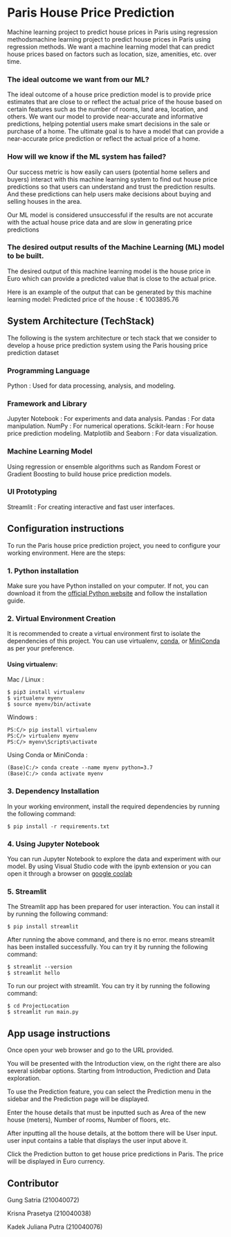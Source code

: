 
# Paris House Price Prediction

Machine learning project to predict house prices in Paris using regression methodsmachine learning project to predict house prices in Paris using regression methods.
We want a machine learning model that can predict house prices based on factors such as location, size, amenities, etc. over time.

### The ideal outcome we want from our ML?
The ideal outcome of a house price prediction model is to provide price estimates that are close to or reflect the actual price of the house based on certain features such as the number of rooms, land area, location, and others.
We want our model to provide near-accurate and informative predictions, helping potential users make smart decisions in the sale or purchase of a home. The ultimate goal is to have a model that can provide a near-accurate price prediction or reflect the actual price of a home.

### How will we know if the ML system has failed?
Our success metric is how easily can users (potential home sellers and buyers) interact with this machine learning system to find out house price predictions so that users can understand and trust the prediction results. And these predictions can help users make decisions about buying and selling houses in the area.

Our ML model is considered unsuccessful if the results are not accurate with the actual house price data and are slow in generating price predictions

### The desired output results of the Machine Learning (ML) model to be built.
The desired output of this machine learning model is the house price in Euro which can provide a predicted value that is close to the actual price. 

Here is an example of the output that can be generated by this machine learning model: Predicted price of the house : € 1003895.76

## System Architecture (TechStack)

The following is the system architecture or tech stack that we consider to develop a house price prediction system using the Paris housing price prediction dataset

### Programming Language
Python : Used for data processing, analysis, and modeling.

### Framework and Library
Jupyter Notebook       : For experiments and data analysis.
Pandas                 : For data manipulation.
NumPy                  : For numerical operations.
Scikit-learn           : For house price prediction modeling.
Matplotlib and Seaborn : For data visualization.

### Machine Learning Model
Using regression or ensemble algorithms such as Random Forest or Gradient Boosting to build house price prediction models.

### UI Prototyping
Streamlit : For creating interactive and fast user interfaces.

## Configuration instructions
To run the Paris house price prediction project, you need to configure your working environment. Here are the steps:

### 1. Python installation
Make sure you have Python installed on your computer. If not, you can download it from the [official Python website](https://www.python.org/downloads/) and follow the installation guide.

### 2. Virtual Environment Creation 

It is recommended to create a virtual environment first to isolate the dependencies of this project. You can use virtualenv, [conda](https://www.anaconda.com/download), or [MiniConda](https://docs.conda.io/projects/miniconda/en/latest/) as per your preference.

#### Using virtualenv:

Mac / Linux :
```
$ pip3 install virtualenv
$ virtualenv myenv
$ source myenv/bin/activate
```

Windows :
```
PS:C/> pip install virtualenv
PS:C/> virtualenv myenv
PS:C/> myenv\Scripts\activate
```

Using Conda or MiniConda : 
```
(Base)C:/> conda create --name myenv python=3.7
(Base)C:/> conda activate myenv
```

### 3. Dependency Installation
In your working environment, install the required dependencies by running the following command:
```
$ pip install -r requirements.txt
```

### 4. Using Jupyter Notebook
You can run Jupyter Notebook to explore the data and experiment with our model. By using Visual Studio code with the ipynb extension or you can open it through a browser on [google coolab](https://colab.research.google.com/)

### 5. Streamlit
The Streamlit app has been prepared for user interaction. You can install it by running the following command:
```
$ pip install streamlit
```

After running the above command, and there is no error. means streamlit has been installed successfully. You can try it by running the following command:
```
$ streamlit --version 
$ streamlit hello
```
To run our project with streamlit. You can try it by running the following command:

```
$ cd ProjectLocation
$ streamlit run main.py
```

## App usage instructions

Once open your web browser and go to the URL provided.

You will be presented with the Introduction view, on the right there are also several sidebar options. Starting from Introduction, Prediction and Data exploration.

To use the Prediction feature, you can select the Prediction menu in the sidebar and the Prediction page will be displayed.

Enter the house details that must be inputted such as Area of the new house (meters), Number of rooms, Number of floors, etc.

After inputting all the house details, at the bottom there will be User input. user input contains a table that displays the user input above it. 

Click the Prediction button to get house price predictions in Paris. The price will be displayed in Euro currency.


## Contributor
Gung Satria (210040072)

Krisna Prasetya (210040038)

Kadek Juliana Putra (210040076)



